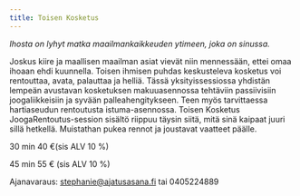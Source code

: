 ```yaml
---
title: Toisen Kosketus
---
```


*Ihosta on lyhyt matka maailmankaikkeuden ytimeen, joka on sinussa.* 

Joskus kiire ja maallisen maailman asiat vievät niin mennessään, ettei omaa ihoaan ehdi kuunnella. Toisen ihmisen puhdas keskusteleva kosketus voi rentouttaa, avata, palauttaa ja helliä. Tässä yksityissessiossa yhdistän lempeän avustavan kosketuksen makuuasennossa tehtäviin passiivisiin joogaliikkeisiin ja syvään palleahengitykseen. Teen myös tarvittaessa hartiaseudun rentoutusta istuma-asennossa. Toisen Kosketus JoogaRentoutus-session sisältö riippuu täysin siitä, mitä sinä kaipaat juuri sillä hetkellä. Muistathan pukea rennot ja joustavat vaatteet päälle.

30 min 40 €(sis ALV 10 %)

45 min 55 € (sis ALV 10 %)

Ajanavaraus: stephanie@ajatusasana.fi tai 0405224889
